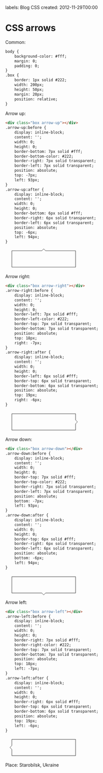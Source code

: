 labels: Blog
        CSS
created: 2012-11-29T00:00

# CSS arrows

<style>
.box {
    border: 1px solid #222;
    width: 200px;
    height: 50px;
    margin: 20px;
    position: relative;
}
.arrow-up:before {
    display: inline-block;
    content: '';
    width: 0;
    height: 0;
    border-bottom: 7px solid #fff;
    border-bottom-color: #222;
    border-right: 7px solid transparent;
    border-left: 7px solid transparent;
    position: absolute;
    top: -7px;
    left: 93px;
}
.arrow-up:after {
    display: inline-block;
    content: '';
    width: 0;
    height: 0;
    border-bottom: 6px solid #fff;
    border-right: 6px solid transparent;
    border-left: 6px solid transparent;
    position: absolute;
    top: -6px;
    left: 94px;
}
.arrow-right:before {
    display: inline-block;
    content: '';
    width: 0;
    height: 0;
    border-left: 7px solid #fff;
    border-left-color: #222;
    border-top: 7px solid transparent;
    border-bottom: 7px solid transparent;
    position: absolute;
    top: 18px;
    right: -7px;
}
.arrow-right:after {
    display: inline-block;
    content: '';
    width: 0;
    height: 0;
    border-left: 6px solid #fff;
    border-top: 6px solid transparent;
    border-bottom: 6px solid transparent;
    position: absolute;
    top: 19px;
    right: -6px;
}
.arrow-down:before {
    display: inline-block;
    content: '';
    width: 0;
    height: 0;
    border-top: 7px solid #fff;
    border-top-color: #222;
    border-right: 7px solid transparent;
    border-left: 7px solid transparent;
    position: absolute;
    bottom: -7px;
    left: 93px;
}
.arrow-down:after {
    display: inline-block;
    content: '';
    width: 0;
    height: 0;
    border-top: 6px solid #fff;
    border-right: 6px solid transparent;
    border-left: 6px solid transparent;
    position: absolute;
    bottom: -6px;
    left: 94px;
}
.arrow-left:before {
    display: inline-block;
    content: '';
    width: 0;
    height: 0;
    border-right: 7px solid #fff;
    border-right-color: #222;
    border-top: 7px solid transparent;
    border-bottom: 7px solid transparent;
    position: absolute;
    top: 18px;
    left: -7px;
}
.arrow-left:after {
    display: inline-block;
    content: '';
    width: 0;
    height: 0;
    border-right: 6px solid #fff;
    border-top: 6px solid transparent;
    border-bottom: 6px solid transparent;
    position: absolute;
    top: 19px;
    left: -6px;
}
</style>

Common:
```html
body {
    background-color: #fff;
    margin: 0;
    padding: 0;
}
.box {
    border: 1px solid #222;
    width: 200px;
    height: 50px;
    margin: 20px;
    position: relative;
}
```

Arrow up:
```html
<div class="box arrow-up"></div>
.arrow-up:before {
    display: inline-block;
    content: '';
    width: 0;
    height: 0;
    border-bottom: 7px solid #fff;
    border-bottom-color: #222;
    border-right: 7px solid transparent;
    border-left: 7px solid transparent;
    position: absolute;
    top: -7px;
    left: 93px;
}
.arrow-up:after {
    display: inline-block;
    content: '';
    width: 0;
    height: 0;
    border-bottom: 6px solid #fff;
    border-right: 6px solid transparent;
    border-left: 6px solid transparent;
    position: absolute;
    top: -6px;
    left: 94px;
}
```

<div class="box arrow-up"></div>

Arrow right:
```html
<div class="box arrow-right"></div>
.arrow-right:before {
    display: inline-block;
    content: '';
    width: 0;
    height: 0;
    border-left: 7px solid #fff;
    border-left-color: #222;
    border-top: 7px solid transparent;
    border-bottom: 7px solid transparent;
    position: absolute;
    top: 18px;
    right: -7px;
}
.arrow-right:after {
    display: inline-block;
    content: '';
    width: 0;
    height: 0;
    border-left: 6px solid #fff;
    border-top: 6px solid transparent;
    border-bottom: 6px solid transparent;
    position: absolute;
    top: 19px;
    right: -6px;
}
```

<div class="box arrow-right"></div>

Arrow down:
```html
<div class="box arrow-down"></div>
.arrow-down:before {
    display: inline-block;
    content: '';
    width: 0;
    height: 0;
    border-top: 7px solid #fff;
    border-top-color: #222;
    border-right: 7px solid transparent;
    border-left: 7px solid transparent;
    position: absolute;
    bottom: -7px;
    left: 93px;
}
.arrow-down:after {
    display: inline-block;
    content: '';
    width: 0;
    height: 0;
    border-top: 6px solid #fff;
    border-right: 6px solid transparent;
    border-left: 6px solid transparent;
    position: absolute;
    bottom: -6px;
    left: 94px;
}
```

<div class="box arrow-down"></div>

Arrow left:
```html
<div class="box arrow-left"></div>
.arrow-left:before {
    display: inline-block;
    content: '';
    width: 0;
    height: 0;
    border-right: 7px solid #fff;
    border-right-color: #222;
    border-top: 7px solid transparent;
    border-bottom: 7px solid transparent;
    position: absolute;
    top: 18px;
    left: -7px;
}
.arrow-left:after {
    display: inline-block;
    content: '';
    width: 0;
    height: 0;
    border-right: 6px solid #fff;
    border-top: 6px solid transparent;
    border-bottom: 6px solid transparent;
    position: absolute;
    top: 19px;
    left: -6px;
}
```

<div class="box arrow-left"></div>

Place: Starobilsk, Ukraine
